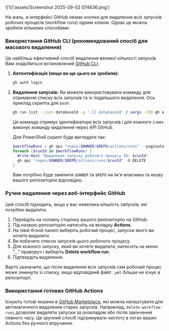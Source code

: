 ![1]('assets/Screenshot 2025-09-02 074636.png')

На жаль, в інтерфейсі GitHub немає кнопки для видалення всіх запусків робочих процесів (workflow runs) одним кліком. Однак це можна зробити кількома способами.

### Використання GitHub CLI (рекомендований спосіб для масового видалення)

Це найбільш ефективний спосіб видалення великої кількості запусків.
Вам знадобиться встановлений [GitHub CLI](https://cli.github.com/).

1.  **Автентифікація (якщо ви ще цього не зробили):**
    ```bash
    gh auth login
    ```

2.  **Видалення запусків:**
    Ви можете використовувати команду для отримання списку всіх запусків та їх подальшого видалення. Ось приклад скрипта для `bash`:

    ```bash
    gh run list --json databaseId -q '.[].databaseId' | xargs -IID gh api "repos/$(gh repo view --json nameWithOwner -q .nameWithOwner)/actions/runs/ID" -X DELETE
    ```

    Ця команда отримує ідентифікатори всіх запусків і для кожного з них виконує команду видалення через API GitHub.

    Для PowerShell скрипт буде виглядати так:
    ```powershell
    $workflowRuns = gh api "repos/$OWNER/$REPO/actions/runs" --paginate --jq '.workflow_runs[].id'
    foreach ($runId in $workflowRuns) {
      Write-Host "Видалення запуску робочого процесу ID: $runId"
      gh api "repos/$OWNER/$REPO/actions/runs/$runId" -X DELETE
    }
    ```
    Вам потрібно буде замінити `$OWNER` та `$REPO` на ім'я власника та назву вашого репозиторію відповідно.

### Ручне видалення через веб-інтерфейс GitHub

Цей спосіб підходить, якщо у вас невелика кількість запусків, які потрібно видалити.

1.  Перейдіть на головну сторінку вашого репозиторію на GitHub.
2.  Під назвою репозиторію натисніть на вкладку **Actions**.
3.  На лівій бічній панелі виберіть робочий процес, запуски якого ви хочете видалити.
4.  Ви побачите список запусків цього робочого процесу.
5.  Для кожного запуску, який ви хочете видалити, натисніть на меню "..." праворуч і виберіть **Delete workflow run**.
6.  Підтвердіть видалення.

Варто зазначити, що після видалення всіх запусків сам робочий процес може зникнути зі списку, якщо відповідний файл `.yml` більше не існує в репозиторії.

### Використання готових GitHub Actions

Існують готові екшени в [GitHub Marketplace](https://github.com/marketplace?type=actions), які можна налаштувати для автоматичного видалення старих запусків. Наприклад, `delete-workflow-runs` дозволяє видаляти запуски за розкладом або після закінчення певного часу. Це зручний спосіб підтримувати чистоту в логах ваших Actions без ручного втручання.
